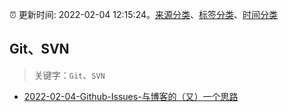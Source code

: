 :alarm_clock: 更新时间: 2022-02-04 12:15:24。[来源分类](../README.md)、[标签分类](../TAGS.md)、[时间分类](../TIMELINE.md)

## Git、SVN


> 关键字：`Git`、`SVN`



- [2022-02-04-Github-Issues-与博客的（又）一个思路](https://www.v2ex.com/t/831861) 